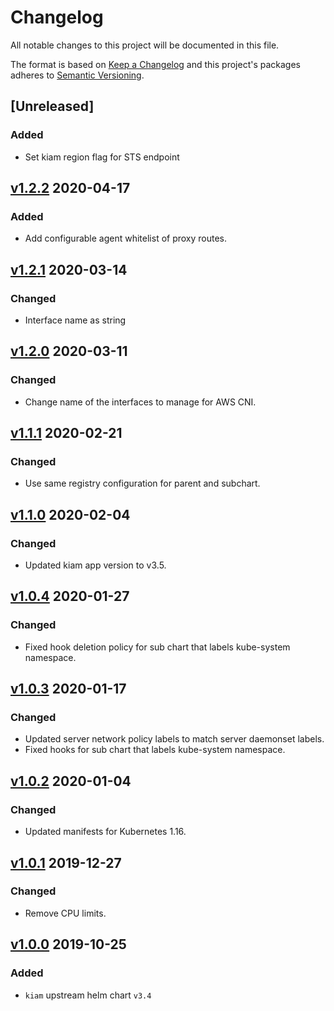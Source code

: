 # Changelog

All notable changes to this project will be documented in this file.

The format is based on [Keep a Changelog](http://keepachangelog.com/en/1.0.0/)
and this project's packages adheres to [Semantic Versioning](http://semver.org/spec/v2.0.0.html).

## [Unreleased]

### Added

- Set kiam region flag for STS endpoint

## [v1.2.2] 2020-04-17

### Added

- Add configurable agent whitelist of proxy routes.

## [v1.2.1] 2020-03-14

### Changed

- Interface name as string

## [v1.2.0] 2020-03-11

### Changed

- Change name of the interfaces to manage for AWS CNI.


## [v1.1.1] 2020-02-21

### Changed

- Use same registry configuration for parent and subchart.

## [v1.1.0] 2020-02-04

### Changed

- Updated kiam app version to v3.5.

## [v1.0.4] 2020-01-27

### Changed

- Fixed hook deletion policy for sub chart that labels kube-system namespace.

## [v1.0.3] 2020-01-17

### Changed

- Updated server network policy labels to match server daemonset labels.
- Fixed hooks for sub chart that labels kube-system namespace.  

## [v1.0.2] 2020-01-04

### Changed

- Updated manifests for Kubernetes 1.16.

## [v1.0.1] 2019-12-27

### Changed

- Remove CPU limits.

## [v1.0.0] 2019-10-25

### Added

- `kiam` upstream helm chart `v3.4`

[v1.2.2]: https://github.com/giantswarm/kiam-app/releases/tag/v1.2.2
[v1.2.1]: https://github.com/giantswarm/kiam-app/releases/tag/v1.2.1
[v1.2.0]: https://github.com/giantswarm/kiam-app/releases/tag/v1.2.0
[v1.1.1]: https://github.com/giantswarm/kiam-app/releases/tag/v1.1.1
[v1.1.0]: https://github.com/giantswarm/kiam-app/releases/tag/v1.1.0
[v1.0.4]: https://github.com/giantswarm/kiam-app/releases/tag/v1.0.4
[v1.0.3]: https://github.com/giantswarm/kiam-app/releases/tag/v1.0.3
[v1.0.2]: https://github.com/giantswarm/kiam-app/releases/tag/v1.0.2
[v1.0.1]: https://github.com/giantswarm/kiam-app/releases/tag/v1.0.1
[v1.0.0]: https://github.com/giantswarm/kiam-app/releases/tag/v1.0.0
